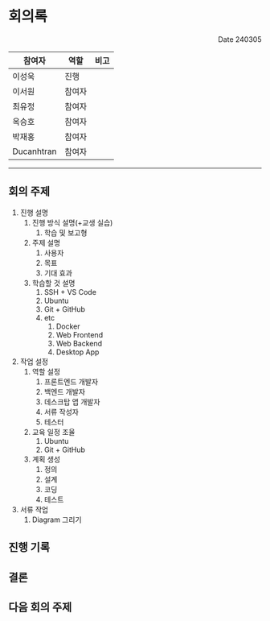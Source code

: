 # 회의록
<p align="right">Date 240305</p>

| 참여자 | 역할 | 비고 |
| --- | --- | --- |
| 이성욱 | 진행 | |
| 이서원 | 참여자 |  |
| 최유정 | 참여자 |  |
| 옥승호 | 참여자 |  |
| 박재홍 | 참여자 |  |
| Ducanhtran | 참여자 |  |

---

## 회의 주제
1. 진행 설명
   1. 진행 방식 설명(+교생 실습)
      1. 학습 및 보고형
   2. 주제 설명
      1. 사용자
      2. 목표
      3. 기대 효과
   3. 학습할 것 설명
      1. SSH + VS Code
      2. Ubuntu
      3. Git + GitHub
      4. etc
         1. Docker
         2. Web Frontend
         3. Web Backend
         4. Desktop App
2. 작업 설정
   1. 역할 설정
      1. 프론트엔드 개발자
      2. 백엔드 개발자
      3. 데스크탑 앱 개발자
      4. 서류 작성자
      5. 테스터
   2. 교육 일정 조율
      1. Ubuntu
      2. Git + GitHub
   3. 계획 생성
      1. 정의
      2. 설계
      3. 코딩
      4. 테스트
3. 서류 작업
   1. Diagram 그리기

## 진행 기록
## 결론
## 다음 회의 주제
